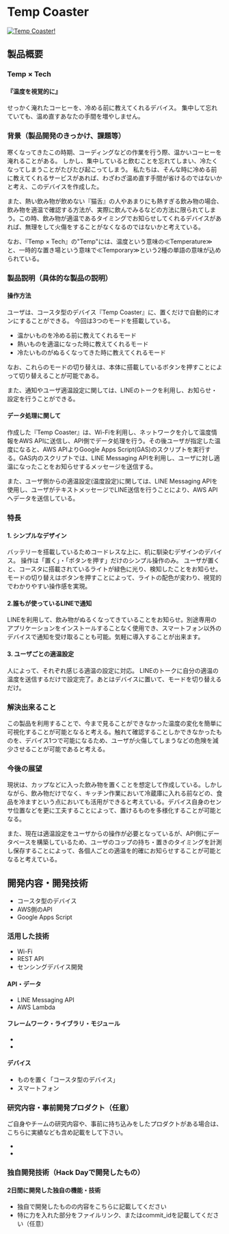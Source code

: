 # Temp Coaster

[![Temp Coaster!](image.png)](https://www.youtube.com/watch?v=??????????)

## 製品概要
### Temp × Tech
#### 『温度を視覚的に』

せっかく淹れたコーヒーを、冷める前に教えてくれるデバイス。
集中して忘れていても、温め直すあなたの手間を増やしません。


### 背景（製品開発のきっかけ、課題等）
寒くなってきたこの時期、コーディングなどの作業を行う際、温かいコーヒーを淹れることがある。
しかし、集中していると飲むことを忘れてしまい、冷たくなってしまうことがたびたび起こってしまう。
私たちは、そんな時に冷める前に教えてくれるサービスがあれば、わざわざ温め直す手間が省けるのではないかと考え、このデバイスを作成した。

また、熱い飲み物が飲めない『猫舌』の人やあまりにも熱すぎる飲み物の場合、飲み物を適温で確認する方法が、実際に飲んでみるなどの方法に限られてしまう。この時、飲み物が適温であるタイミングでお知らせしてくれるデバイスがあれば、無理をして火傷をすることがなくなるのではないかと考えている。

なお、『Temp × Tech』の"Temp"には、温度という意味の≪Temperature≫と、一時的な置き場という意味で≪Temporary≫という2種の単語の意味が込められている。

### 製品説明（具体的な製品の説明）
#### 操作方法
ユーザは、コースタ型のデバイス『Temp Coaster』に、置くだけで自動的にオンにすることができる。
今回は3つのモードを搭載している。
* 温かいものを冷める前に教えてくれるモード
* 熱いものを適温になった時に教えてくれるモード
* 冷たいものがぬるくなってきた時に教えてくれるモード

なお、これらのモードの切り替えは、本体に搭載しているボタンを押すことによって切り替えることが可能である。

また、通知やユーザ適温設定に関しては、LINEのトークを利用し、お知らせ・設定を行うことができる。

#### データ処理に関して
作成した『Temp Coaster』は、Wi-Fiを利用し、ネットワークを介して温度情報をAWS APIに送信し、API側でデータ処理を行う。その後ユーザが指定した温度になると、AWS APIよりGoogle Apps Script(GAS)のスクリプトを実行する。GAS内のスクリプトでは、LINE Messaging APIを利用し、ユーザに対し適温になったことをお知らせするメッセージを送信する。

また、ユーザ側からの適温設定(温度設定)に関しては、LINE Messaging APIを使用し、ユーザがテキストメッセージでLINE送信を行うことにより、AWS APIへデータを送信している。

### 特長

#### 1. シンプルなデザイン
バッテリーを搭載しているためコードレスな上に、机に馴染むデザインのデバイス。
操作は「置く」・「ボタンを押す」だけのシンプル操作のみ。
ユーザが置くと、コースタに搭載されているライトが緑色に光り、検知したことをお知らせ。モードの切り替えはボタンを押すことによって、ライトの配色が変わり、視覚的でわかりやすい操作感を実現。

#### 2.誰もが使っているLINEで通知
LINEを利用して、飲み物がぬるくなってきていることをお知らせ。別途専用のアプリケーションをインストールすることなく使用でき、スマートフォン以外のデバイスで通知を受け取ることも可能。気軽に導入することが出来ます。

#### 3. ユーザごとの適温設定
人によって、それぞれ感じる適温の設定に対応。
LINEのトークに自分の適温の温度を送信するだけで設定完了。あとはデバイスに置いて、モードを切り替えるだけ。

### 解決出来ること
この製品を利用することで、今まで見ることができなかった温度の変化を簡単に可視化することが可能となると考える。触れて確認することしかできなかったものを、デバイス1つで可能になるため、ユーザが火傷してしまうなどの危険を減少させることが可能であると考える。

### 今後の展望
現状は、カップなどに入った飲み物を置くことを想定して作成している。しかしながら、飲み物だけでなく、キッチン作業において冷蔵庫に入れる前などの、食品を冷ますという点においても活用ができると考えている。デバイス自身のセンサ位置などを更に工夫することによって、置けるものを多様化することが可能となる。

また、現在は適温設定をユーザからの操作が必要となっているが、API側にデータベースを構築しているため、ユーザのコップの持ち・置きのタイミングを計測し保存することによって、各個人ごとの適温を的確にお知らせすることが可能となると考えている。

## 開発内容・開発技術
* コースタ型のデバイス
* AWS側のAPI
* Google Apps Script

### 活用した技術
* Wi-Fi
* REST API
* センシングデバイス開発

#### API・データ
* LINE Messaging API
* AWS Lambda


#### フレームワーク・ライブラリ・モジュール
*
*

#### デバイス
* ものを置く「コースタ型のデバイス」
* スマートフォン

### 研究内容・事前開発プロダクト（任意）
ご自身やチームの研究内容や、事前に持ち込みをしたプロダクトがある場合は、こちらに実績なども含め記載をして下さい。

*
*


### 独自開発技術（Hack Dayで開発したもの）
#### 2日間に開発した独自の機能・技術
* 独自で開発したものの内容をこちらに記載してください
* 特に力を入れた部分をファイルリンク、またはcommit_idを記載してください（任意）
